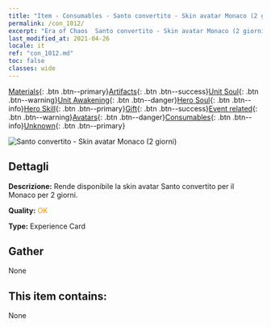 ```yaml
---
title: "Item - Consumables - Santo convertito - Skin avatar Monaco (2 giorni)"
permalink: /con_1012/
excerpt: "Era of Chaos  Santo convertito - Skin avatar Monaco (2 giorni)"
last_modified_at: 2021-04-26
locale: it
ref: "con_1012.md"
toc: false
classes: wide
---
```

 [Materials](/ItemsIT/){: .btn .btn--primary}[Artifacts](/ItemsIT/Artifacts/){: .btn .btn--success}[Unit Soul](/ItemsIT/UnitSoul/){: .btn .btn--warning}[Unit Awakening](/ItemsIT/UnitAwakening/){: .btn .btn--danger}[Hero Soul](/ItemsIT/HeroSoul/){: .btn .btn--info}[Hero Skill](/ItemsIT/HeroSkill/){: .btn .btn--primary}[Gift](/ItemsIT/Gift/){: .btn .btn--success}[Event related](/ItemsIT/Events/){: .btn .btn--warning}[Avatars](/ItemsIT/Avatars/){: .btn .btn--danger}[Consumables](/ItemsIT/Consumables/){: .btn .btn--info}[Unknown](/ItemsIT/Unknown/){: .btn .btn--primary}

 ![Santo convertito - Skin avatar Monaco (2 giorni)](/images/u/ti_senglvshengdan.jpg)

## Dettagli
 **Descrizione:** Rende disponibile la skin avatar Santo convertito per il Monaco per 2 giorni.

 **Quality:** <span style="color: #FF8C00">OK</span>

 **Type:** Experience Card

## Gather

  None

## This item contains:

  None

